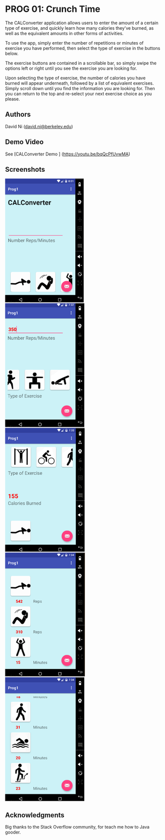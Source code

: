 # PROG 01: Crunch Time

The CALConverter application allows users to enter the amount of a certain type of exercise, and quickly learn how many calories they've burned,
as well as the equivalent amounts in other forms of activities.

To use the app, simply enter the number of repetitions or minutes of exercise you have performed, then select the type of exercise in the buttons below.

The exercise buttons are contained in a scrollable bar, so simply swipe the options left or right until you see the exercise you are looking for.

Upon selecting the type of exercise, the number of calories you have burned will appear underneath, followed by a list of equivalent exercises.
Simply scroll down until you find the information you are looking for. Then you can return to the top and re-select your next exercise choice as you please.


## Authors

David Ni ([david.ni@berkeley.edu](david.ni@berkeley.edu))

## Demo Video

See [CALConverter Demo ] (https://youtu.be/bqQcPfUvwMA)

## Screenshots

<img src="screenshots/1.png" height="400" alt="Screenshot"/>
<img src="screenshots/2.png" height="400" alt="Screenshot"/>
<img src="screenshots/3.png" height="400" alt="Screenshot"/>
<img src="screenshots/4.png" height="400" alt="Screenshot"/>
<img src="screenshots/5.png" height="400" alt="Screenshot"/>

## Acknowledgments

Big thanks to the Stack Overflow community, for teach me how to Java gooder.
